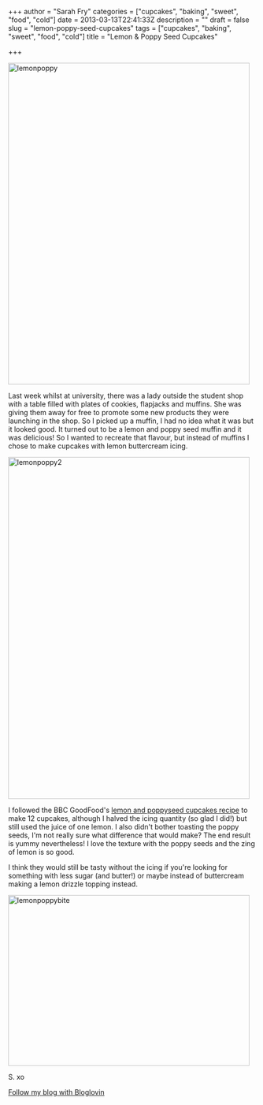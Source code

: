 +++
author = "Sarah Fry"
categories = ["cupcakes", "baking", "sweet", "food", "cold"]
date = 2013-03-13T22:41:33Z
description = ""
draft = false
slug = "lemon-poppy-seed-cupcakes"
tags = ["cupcakes", "baking", "sweet", "food", "cold"]
title = "Lemon & Poppy Seed Cupcakes"

+++


<a href="http://sweetaspi.co.uk/content/images/2013/03/lemonpoppy.jpg"><img class="alignnone size-full wp-image-1553" alt="lemonpoppy" src="http://sweetaspi.co.uk/content/images/2013/03/lemonpoppy.jpg" width="490" height="652" /></a>

Last week whilst at university, there was a lady outside the student shop with a table filled with plates of cookies, flapjacks and muffins. She was giving them away for free to promote some new products they were launching in the shop. So I picked up a muffin, I had no idea what it was but it looked good. It turned out to be a lemon and poppy seed muffin and it was delicious! So I wanted to recreate that flavour, but instead of muffins I chose to make cupcakes with lemon buttercream icing.

<a href="http://sweetaspi.co.uk/content/images/2013/03/lemonpoppy2.jpg"><img class="alignnone size-full wp-image-1556" alt="lemonpoppy2" src="http://sweetaspi.co.uk/content/images/2013/03/lemonpoppy2.jpg" width="490" height="693" /></a>

I followed the BBC GoodFood's <a href="http://www.bbcgoodfood.com/recipes/470636/lemon-and-poppyseed-cupcakes" target="_blank">lemon and poppyseed cupcakes recipe</a> to make 12 cupcakes, although I halved the icing quantity (so glad I did!) but still used the juice of one lemon. I also didn't bother toasting the poppy seeds, I'm not really sure what difference that would make? The end result is yummy nevertheless! I love the texture with the poppy seeds and the zing of lemon is so good.

I think they would still be tasty without the icing if you're looking for something with less sugar (and butter!) or maybe instead of buttercream making a lemon drizzle topping instead.

<a href="http://sweetaspi.co.uk/content/images/2013/03/lemonpoppybite.jpg"><img class="alignnone size-full wp-image-1550" alt="lemonpoppybite" src="http://sweetaspi.co.uk/content/images/2013/03/lemonpoppybite.jpg" width="490" height="346" /></a>

S. xo

<a href="http://www.bloglovin.com/blog/6065881/?claim=xkk8vtzk3qb">Follow my blog with Bloglovin</a>

